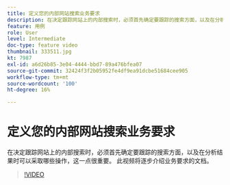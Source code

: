 ```yaml
---
title: 定义您的内部网站搜索业务要求
description: 在决定跟踪网站上的内部搜索时，必须首先确定要跟踪的搜索方面，以及在分析结果时可以采取哪些操作，这一点很重要。 此视频将逐步介绍业务要求的文档。
feature: 用例
role: User
level: Intermediate
doc-type: feature video
thumbnail: 333511.jpg
kt: 7987
exl-id: a6d26b85-3e04-4444-bbd7-89a476bfea07
source-git-commit: 32424f3f2b05952fe4df9ea91dcbe51684cee905
workflow-type: tm+mt
source-wordcount: '100'
ht-degree: 16%

---
```


# 定义您的内部网站搜索业务要求

在决定跟踪网站上的内部搜索时，必须首先确定要跟踪的搜索方面，以及在分析结果时可以采取哪些操作，这一点很重要。 此视频将逐步介绍业务要求的文档。

>[!VIDEO](https://video.tv.adobe.com/v/333511/?quality=12&learn=on)
